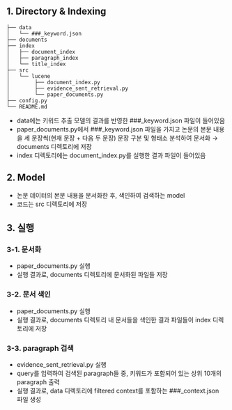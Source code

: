 ## 1. Directory & Indexing

```
├── data
│   └── ###_keyword.json
├── documents
├── index
│   ├── document_index
│   ├── paragraph_index
│   └── title_index
├── src
│   └── lucene
│        ├── document_index.py
│        ├── evidence_sent_retrieval.py
│        └── paper_documents.py
├── config.py
└── README.md
```

- data에는 키워드 추출 모델의 결과를 반영한 ###_keyword.json 파일이 들어있음
- paper_documents.py에서 ###_keyword.json 파일을 가지고 논문의 본문 내용을 세 문장씩(현재 문장 + 다음 두 문장) 문장 구분 및 형태소 분석하여 문서화 → documents 디렉토리에 저장
- index 디렉토리에는 document_index.py를 실행한 결과 파일이 들어있음

## 2. Model
- 논문 데이터의 본문 내용을 문서화한 후, 색인하여 검색하는 model
- 코드는 src 디렉토리에 저장

## 3. 실행
### 3-1. 문서화
- paper_documents.py 실행
- 실행 결과로, documents 디렉토리에 문서화된 파일들 저장
### 3-2. 문서 색인
- paper_documents.py 실행
- 실행 결과로, documents 디렉토리 내 문서들을 색인한 결과 파일들이 index 디렉토리에 저장
### 3-3. paragraph 검색
- evidence_sent_retrieval.py 실행 
- query를 입력하여 검색된 paragraph들 중, 키워드가 포함되어 있는 상위 10개의 paragraph 출력
- 실행 결과로, data 디렉토리에 filtered context를 포함하는 ###_context.json 파일 생성

